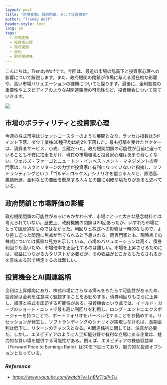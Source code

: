 ```yaml
---
layout: post
title: "市場変動、政府閉鎖、そして投資機会"
author: "Trendy Wolf"
header-style: text
lang: en
tags:
  - 市場変動
  - 投資家心理
  - 政府閉鎖
  - 金利
  - 航空関連株
---
```


こんにちは。TrendyWolfです。今回は、最近の市場の乱高下と投資家心理への影響について解説します。また、政府機関の閉鎖が市場に与える潜在的な影響や、高い市場バリュエーションの課題についても探ります。最後に、金利監視の重要性やエヌビディアのようなAI関連銘柄の可能性など、投資機会について見ていきます。

<img
    src="https://i.ytimg.com/vi/LhBMTIgPvTU/hqdefault.jpg"
/>


## 市場のボラティリティと投資家心理
今週の株式市場はジェットコースターのような展開となり、ラッセル指数は3ポイント下落、ダウ工業株30種平均は約2％下落した。最も打撃を受けたセクターは、消費者サービス、小売、金融だった。政府機関閉鎖の可能性が目前に迫っていることも不安に拍車をかけ、現在の市場環境と投資家心理はあまり芳しくない。ウェルズ・ファーゴとニュートン・インベストメント・マネジメントの専門家は、リスクとリターンの力学が投資家に有利になっていないと指摘し、ソフトランディングという「ゴルディロックス」シナリオを信じる人々と、原油高、業績低迷、金利などの要因を懸念する人々との間に明確な隔たりがあると述べている。

## 政府閉鎖と市場評価の影響
政府機関閉鎖の可能性があるにもかかわらず、市場にとって大きな懸念材料とは考えられていない。歴史上、政府機関の閉鎖は20回あったが、いずれも市場にとって破局的なものではなかった。利回りと株式への影響は一時的なもので、より差し迫った問題に焦点が当てられると予想される。両専門家とも、現時点での株式については慎重な見方を示している。市場のバリュエーションは高く、債券利回りも高いため、市場倍率を正当化するのは難しい。市場を上昇させるためには、収益につながるカタリストが必要だが、その収益がどこからもたらされるかを意味ある形で特定するのは難しい。

## 投資機会とAI関連銘柄
金利は上昇傾向にあり、株式市場にさらなる痛みをもたらす可能性があるため、投資家は金利を注意深く監視することをお勧めする。債券利回りもさらに上昇し、経済と株式を圧迫する可能性がある。投資機会という点では、イールド・カーブのショート・エンドで最も高い利回りを利用し、ロング・エンドにエクスポージャーを持つことで、ポートフォリオをバーベル化することをお勧めする。リセッションが発生し、ソフトランディングのシナリオが実現しなければ、長期金利は低下し、リターンのチャンスとなる。AI関連銘柄に関しては、注意が必要だ。しかし、エヌビディアのように人工知能分野で有利な立場にある企業は、魅力的な買い場を提供する可能性がある。例えば、エヌビディアの株価収益率（Forward Price to Earnings Ratio）は30を下回っており、魅力的な投資オプションとなっている。


### _Reference_
- _https://www.youtube.com/watch?v=LhBMTIgPvTU_


